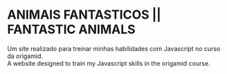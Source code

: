 # ANIMAIS FANTASTICOS || FANTASTIC ANIMALS
Um site realizado para treinar minhas habilidades com Javascript no curso da origamid.
<br>
A website designed to train my Javascript skills in the origamid course.<br>

